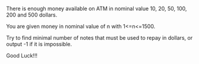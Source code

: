 There is enough money available on ATM in nominal value 10, 20, 50, 100, 200 and 500 dollars.

You are given money in nominal value of n with 1<=n<=1500.

Try to find minimal number of notes that must be used to repay in dollars, or output -1 if it is impossible.

Good Luck!!!